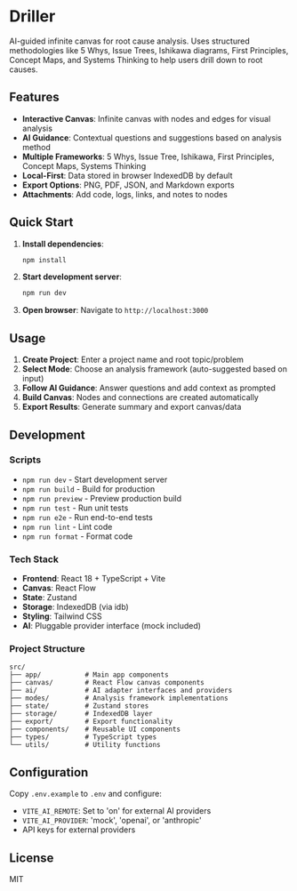 # Driller

AI-guided infinite canvas for root cause analysis. Uses structured methodologies like 5 Whys, Issue Trees, Ishikawa diagrams, First Principles, Concept Maps, and Systems Thinking to help users drill down to root causes.

## Features

- **Interactive Canvas**: Infinite canvas with nodes and edges for visual analysis
- **AI Guidance**: Contextual questions and suggestions based on analysis method
- **Multiple Frameworks**: 5 Whys, Issue Tree, Ishikawa, First Principles, Concept Maps, Systems Thinking
- **Local-First**: Data stored in browser IndexedDB by default
- **Export Options**: PNG, PDF, JSON, and Markdown exports
- **Attachments**: Add code, logs, links, and notes to nodes

## Quick Start

1. **Install dependencies**:
   ```bash
   npm install
   ```

2. **Start development server**:
   ```bash
   npm run dev
   ```

3. **Open browser**: Navigate to `http://localhost:3000`

## Usage

1. **Create Project**: Enter a project name and root topic/problem
2. **Select Mode**: Choose an analysis framework (auto-suggested based on input)
3. **Follow AI Guidance**: Answer questions and add context as prompted
4. **Build Canvas**: Nodes and connections are created automatically
5. **Export Results**: Generate summary and export canvas/data

## Development

### Scripts

- `npm run dev` - Start development server
- `npm run build` - Build for production
- `npm run preview` - Preview production build
- `npm run test` - Run unit tests
- `npm run e2e` - Run end-to-end tests
- `npm run lint` - Lint code
- `npm run format` - Format code

### Tech Stack

- **Frontend**: React 18 + TypeScript + Vite
- **Canvas**: React Flow
- **State**: Zustand
- **Storage**: IndexedDB (via idb)
- **Styling**: Tailwind CSS
- **AI**: Pluggable provider interface (mock included)

### Project Structure

```
src/
├── app/           # Main app components
├── canvas/        # React Flow canvas components  
├── ai/            # AI adapter interfaces and providers
├── modes/         # Analysis framework implementations
├── state/         # Zustand stores
├── storage/       # IndexedDB layer
├── export/        # Export functionality
├── components/    # Reusable UI components
├── types/         # TypeScript types
└── utils/         # Utility functions
```

## Configuration

Copy `.env.example` to `.env` and configure:

- `VITE_AI_REMOTE`: Set to 'on' for external AI providers
- `VITE_AI_PROVIDER`: 'mock', 'openai', or 'anthropic'
- API keys for external providers

## License

MIT
